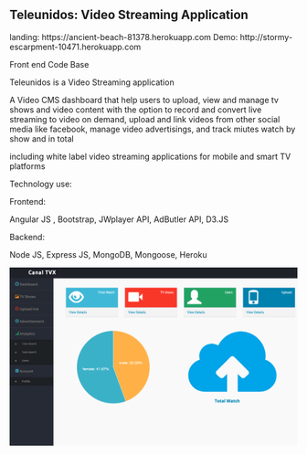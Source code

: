 <h2 > Teleunidos: Video Streaming Application </h2>
landing: https://ancient-beach-81378.herokuapp.com
Demo: http://stormy-escarpment-10471.herokuapp.com

<p>Front end Code Base </p>

<p> Teleunidos is a Video Streaming application </p>
<p> A Video CMS  dashboard that help users to upload, view and manage tv shows and  video content with the option to record and convert live streaming to video on demand, upload and link videos from other social media like facebook, manage video advertisings, and track miutes watch by show and in total 
</p>
<p>including white label video streaming applications for mobile and smart TV platforms </p>
<p>Technology use:</p>
<p>Frontend: </p>
<p> Angular JS , Bootstrap, JWplayer API, AdButler API, D3.JS 
<p>Backend: </p>
<p> Node JS, Express JS, MongoDB, Mongoose, Heroku </p>
<p>

<img src="https://raw.githubusercontent.com/juanluissv/teleunidos/main/dash.png" />



